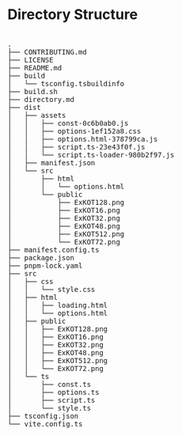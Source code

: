 # Directory Structure

<pre>

.
├── CONTRIBUTING.md
├── LICENSE
├── README.md
├── build
│   └── tsconfig.tsbuildinfo
├── build.sh
├── directory.md
├── dist
│   ├── assets
│   │   ├── const-0c6b0ab0.js
│   │   ├── options-1ef152a8.css
│   │   ├── options.html-378799ca.js
│   │   ├── script.ts-23e43f0f.js
│   │   └── script.ts-loader-980b2f97.js
│   ├── manifest.json
│   └── src
│       ├── html
│       │   └── options.html
│       └── public
│           ├── ExKOT128.png
│           ├── ExKOT16.png
│           ├── ExKOT32.png
│           ├── ExKOT48.png
│           ├── ExKOT512.png
│           └── ExKOT72.png
├── manifest.config.ts
├── package.json
├── pnpm-lock.yaml
├── src
│   ├── css
│   │   └── style.css
│   ├── html
│   │   ├── loading.html
│   │   └── options.html
│   ├── public
│   │   ├── ExKOT128.png
│   │   ├── ExKOT16.png
│   │   ├── ExKOT32.png
│   │   ├── ExKOT48.png
│   │   ├── ExKOT512.png
│   │   └── ExKOT72.png
│   └── ts
│       ├── const.ts
│       ├── options.ts
│       ├── script.ts
│       └── style.ts
├── tsconfig.json
└── vite.config.ts

</pre>
